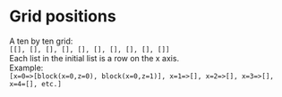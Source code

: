 # Grid positions
A ten by ten grid:  
`[[], [], [], [], [], [], [], [], [], []]`  
Each list in the initial list is a row on the x axis.  
Example:  
`[x=0=>[block(x=0,z=0), block(x=0,z=1)], x=1=>[], x=2=>[], x=3=>[], x=4=[], etc.]`


